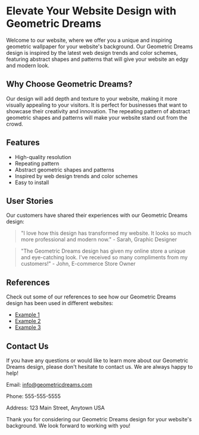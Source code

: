 <!--font:Playfair Display-->

# Elevate Your Website Design with Geometric Dreams

Welcome to our website, where we offer you a unique and inspiring geometric wallpaper for your website's background. Our Geometric Dreams design is inspired by the latest web design trends and color schemes, featuring abstract shapes and patterns that will give your website an edgy and modern look.

## Why Choose Geometric Dreams?

Our design will add depth and texture to your website, making it more visually appealing to your visitors. It is perfect for businesses that want to showcase their creativity and innovation. The repeating pattern of abstract geometric shapes and patterns will make your website stand out from the crowd.

## Features

- High-quality resolution
- Repeating pattern
- Abstract geometric shapes and patterns
- Inspired by web design trends and color schemes
- Easy to install

## User Stories

Our customers have shared their experiences with our Geometric Dreams design:

> "I love how this design has transformed my website. It looks so much more professional and modern now." - Sarah, Graphic Designer

> "The Geometric Dreams design has given my online store a unique and eye-catching look. I've received so many compliments from my customers!" - John, E-commerce Store Owner

## References

Check out some of our references to see how our Geometric Dreams design has been used in different websites:

- [Example 1](#)
- [Example 2](#)
- [Example 3](#)

## Contact Us

If you have any questions or would like to learn more about our Geometric Dreams design, please don't hesitate to contact us. We are always happy to help!

Email: info@geometricdreams.com

Phone: 555-555-5555

Address: 123 Main Street, Anytown USA

Thank you for considering our Geometric Dreams design for your website's background. We look forward to working with you!

<!--

Write me content for website with wallpaper which alt text is:

"A wallpaper with a repeating pattern of abstract geometric shapes and patterns, inspired by web design trends and color schemes."

The name/title of the page should not be 1:1 copy of the alt text but rather a real content of the website which is using this wallpaper.

- Use markdown format 
- Start with heading
- Heading should be short and concise
- The content should look like a real website 
- The website should not be about the wallpaper, wallpaper is just a related background
- Heading should be contain work "wallpaper" or "background"
- Include real sections like references, contact, user stories, etc. use things relevant to the page purpose.
- Feel free to use structure like headings, bullets, numbering, blockquotes, paragraphs, horizontal lines, etc.
- You can use formatting like bold or _italic_
- You can include UTF-8 emojis
- Links should be only #hash anchors (and you can refer to the document itself)
- Do not include images


---


# Geometric Dreams Wallpaper: Elevate Your Website Design

Welcome to our website, where we offer you a unique and inspiring geometric wallpaper for your website's background. Our Geometric Dreams Wallpaper is designed with abstract shapes and patterns that are inspired by the latest web design trends and color schemes. 

## Why Choose Geometric Dreams Wallpaper?

Our wallpaper will give your website an edgy and modern look that will make it stand out from the crowd. It is perfect for businesses that want to showcase their creativity and innovation. The repeating pattern of abstract geometric shapes and patterns will add depth and texture to your website, making it more visually appealing to your visitors.

## Features

- High-quality resolution
- Repeating pattern
- Abstract geometric shapes and patterns
- Inspired by web design trends and color schemes
- Easy to install

## User Stories

Our customers have shared their experiences with our Geometric Dreams Wallpaper:

> "I love how this wallpaper has transformed my website. It looks so much more professional and modern now." - Sarah, Graphic Designer

> "The Geometric Dreams Wallpaper has given my online store a unique and eye-catching look. I've received so many compliments from my customers!" - John, E-commerce Store Owner

## References

Check out some of our references to see how our Geometric Dreams Wallpaper has been used in different websites:

- [Example 1](#)
- [Example 2](#)
- [Example 3](#)

## Contact Us

If you have any questions or would like to learn more about our Geometric Dreams Wallpaper, please don't hesitate to contact us. We are always happy to help!

Email: info@geometricdreamswallpaper.com

Phone: 555-555-5555

Address: 123 Main Street, Anytown USA

Thank you for considering our Geometric Dreams Wallpaper for your website's background. We look forward to working with you!


---


Heading should not include word "wallpaper". The website should not be about the wallpaper itself, wallpaper is just a related background, rewrite whole content.


---


# Elevate Your Website Design with Geometric Dreams

Welcome to our website, where we offer you a unique and inspiring geometric wallpaper for your website's background. Our Geometric Dreams design is inspired by the latest web design trends and color schemes, featuring abstract shapes and patterns that will give your website an edgy and modern look.

## Why Choose Geometric Dreams?

Our design will add depth and texture to your website, making it more visually appealing to your visitors. It is perfect for businesses that want to showcase their creativity and innovation. The repeating pattern of abstract geometric shapes and patterns will make your website stand out from the crowd.

## Features

- High-quality resolution
- Repeating pattern
- Abstract geometric shapes and patterns
- Inspired by web design trends and color schemes
- Easy to install

## User Stories

Our customers have shared their experiences with our Geometric Dreams design:

> "I love how this design has transformed my website. It looks so much more professional and modern now." - Sarah, Graphic Designer

> "The Geometric Dreams design has given my online store a unique and eye-catching look. I've received so many compliments from my customers!" - John, E-commerce Store Owner

## References

Check out some of our references to see how our Geometric Dreams design has been used in different websites:

- [Example 1](#)
- [Example 2](#)
- [Example 3](#)

## Contact Us

If you have any questions or would like to learn more about our Geometric Dreams design, please don't hesitate to contact us. We are always happy to help!

Email: info@geometricdreams.com

Phone: 555-555-5555

Address: 123 Main Street, Anytown USA

Thank you for considering our Geometric Dreams design for your website's background. We look forward to working with you!

-->
